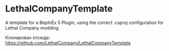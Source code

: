 # LethalCompanyTemplate
A template for a BepInEx 5 Plugin, using the correct .csproj configuration for Lethal Company modding


Клонирован отсюда: https://github.com/LethalCompany/LethalCompanyTemplate
